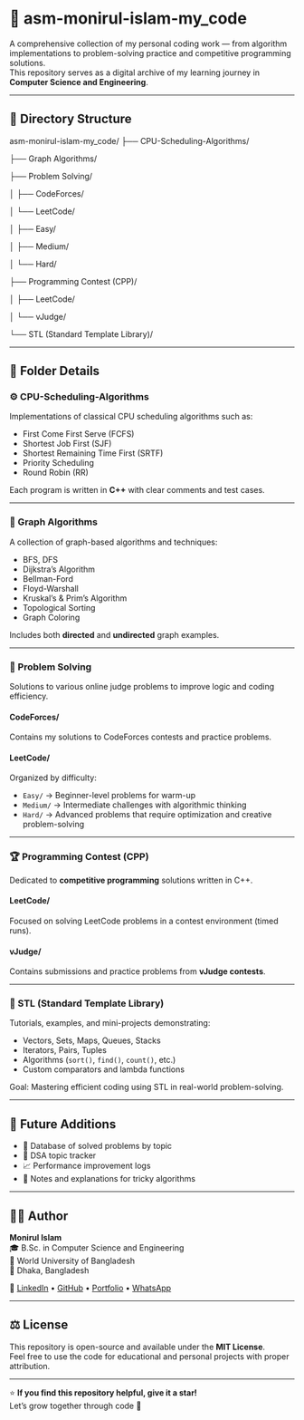 # 🧠 asm-monirul-islam-my_code

A comprehensive collection of my personal coding work — from algorithm implementations to problem-solving practice and competitive programming solutions.  
This repository serves as a digital archive of my learning journey in **Computer Science and Engineering**.

---

## 📂 Directory Structure

asm-monirul-islam-my_code/
├── CPU-Scheduling-Algorithms/

├── Graph Algorithms/

├── Problem Solving/

│   ├── CodeForces/

│   └── LeetCode/

│       ├── Easy/

│       ├── Medium/

│       └── Hard/

├── Programming Contest (CPP)/

│   ├── LeetCode/

│   └── vJudge/

└── STL (Standard Template Library)/



---

## 📘 Folder Details

### ⚙️ CPU-Scheduling-Algorithms
Implementations of classical CPU scheduling algorithms such as:
- First Come First Serve (FCFS)
- Shortest Job First (SJF)
- Shortest Remaining Time First (SRTF)
- Priority Scheduling
- Round Robin (RR)
  
Each program is written in **C++** with clear comments and test cases.

---

### 🔗 Graph Algorithms
A collection of graph-based algorithms and techniques:
- BFS, DFS
- Dijkstra’s Algorithm
- Bellman-Ford
- Floyd-Warshall
- Kruskal’s & Prim’s Algorithm
- Topological Sorting
- Graph Coloring

Includes both **directed** and **undirected** graph examples.

---

### 🧩 Problem Solving
Solutions to various online judge problems to improve logic and coding efficiency.

#### CodeForces/
Contains my solutions to CodeForces contests and practice problems.

#### LeetCode/
Organized by difficulty:
- `Easy/` → Beginner-level problems for warm-up  
- `Medium/` → Intermediate challenges with algorithmic thinking  
- `Hard/` → Advanced problems that require optimization and creative problem-solving

---

### 🏆 Programming Contest (CPP)
Dedicated to **competitive programming** solutions written in C++.

#### LeetCode/
Focused on solving LeetCode problems in a contest environment (timed runs).

#### vJudge/
Contains submissions and practice problems from **vJudge contests**.

---

### 🧰 STL (Standard Template Library)
Tutorials, examples, and mini-projects demonstrating:
- Vectors, Sets, Maps, Queues, Stacks
- Iterators, Pairs, Tuples
- Algorithms (`sort()`, `find()`, `count()`, etc.)
- Custom comparators and lambda functions

Goal: Mastering efficient coding using STL in real-world problem-solving.

---

## 🚀 Future Additions
- 📑 Database of solved problems by topic  
- 🧮 DSA topic tracker  
- 📈 Performance improvement logs  
- 🧠 Notes and explanations for tricky algorithms  

---

## 🧑‍💻 Author

**Monirul Islam**  
🎓 B.Sc. in Computer Science and Engineering  
🏫 World University of Bangladesh  
📍 Dhaka, Bangladesh  

🔗 [LinkedIn](#https://www.linkedin.com/in/a-s-m-monirul-islam-b2b88b308?utm_source=share&utm_campaign=share_via&utm_content=profile&utm_medium=android_app) • [GitHub](#https://github.com/ASM-Monirul-Islam) • [Portfolio](#https://asm-monirul-islam.github.io/My-Portfoio/) • [WhatsApp](#https://wa.me/qr/J2N5LUIYZRV2F1)

---

## ⚖️ License

This repository is open-source and available under the **MIT License**.  
Feel free to use the code for educational and personal projects with proper attribution.

---

⭐ **If you find this repository helpful, give it a star!**  
Let’s grow together through code 🚀
